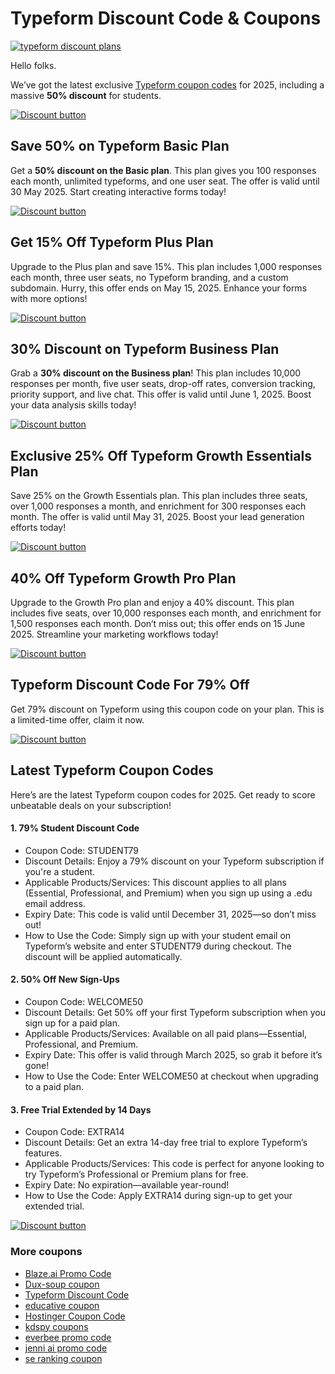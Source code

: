 # Typeform Discount Code & Coupons

[![typeform discount plans](https://github.com/user-attachments/assets/46aed783-8c04-449b-ae4a-60677d47120d)](https://typeform.cello.so/zrGdicGsnbj)

Hello folks.

We’ve got the latest exclusive [Typeform coupon codes](https://typeform.cello.so/zrGdicGsnbj) for 2025, including a massive **50% discount** for students.

[![Discount button](https://github.com/user-attachments/assets/f983dd40-819a-4bf8-85ac-607c2c23c7ed)](https://typeform.cello.so/zrGdicGsnbj)

## Save 50% on Typeform Basic Plan

Get a **50% discount on the Basic plan**. This plan gives you 100 responses each month, unlimited typeforms, and one user seat. The offer is valid until 30 May 2025. Start creating interactive forms today!

[![Discount button](https://github.com/user-attachments/assets/f983dd40-819a-4bf8-85ac-607c2c23c7ed)](https://typeform.cello.so/zrGdicGsnbj)

## Get 15% Off Typeform Plus Plan

Upgrade to the Plus plan and save 15%. This plan includes 1,000 responses each month, three user seats, no Typeform branding, and a custom subdomain. Hurry, this offer ends on May 15, 2025. Enhance your forms with more options!

[![Discount button](https://github.com/user-attachments/assets/f983dd40-819a-4bf8-85ac-607c2c23c7ed)](https://typeform.cello.so/zrGdicGsnbj)

## 30% Discount on Typeform Business Plan

Grab a **30% discount on the Business plan**! This plan includes 10,000 responses per month, five user seats, drop-off rates, conversion tracking, priority support, and live chat. This offer is valid until June 1, 2025. Boost your data analysis skills today!

[![Discount button](https://github.com/user-attachments/assets/f983dd40-819a-4bf8-85ac-607c2c23c7ed)](https://typeform.cello.so/zrGdicGsnbj)

## Exclusive 25% Off Typeform Growth Essentials Plan

Save 25% on the Growth Essentials plan. This plan includes three seats, over 1,000 responses a month, and enrichment for 300 responses each month. The offer is valid until May 31, 2025. Boost your lead generation efforts today!

[![Discount button](https://github.com/user-attachments/assets/f983dd40-819a-4bf8-85ac-607c2c23c7ed)](https://typeform.cello.so/zrGdicGsnbj)

## 40% Off Typeform Growth Pro Plan

Upgrade to the Growth Pro plan and enjoy a 40% discount. This plan includes five seats, over 10,000 responses each month, and enrichment for 1,500 responses each month. Don’t miss out; this offer ends on 15 June 2025. Streamline your marketing workflows today!

[![Discount button](https://github.com/user-attachments/assets/f983dd40-819a-4bf8-85ac-607c2c23c7ed)](https://typeform.cello.so/zrGdicGsnbj)

## Typeform Discount Code For 79% Off

Get 79% discount on Typeform using this coupon code on your plan. This is a limited-time offer, claim it now.

[![Discount button](https://github.com/user-attachments/assets/f983dd40-819a-4bf8-85ac-607c2c23c7ed)](https://typeform.cello.so/zrGdicGsnbj)

## Latest Typeform Coupon Codes

Here’s are the latest Typeform coupon codes for 2025. Get ready to score unbeatable deals on your subscription!

#### 1. 79% Student Discount Code

* Coupon Code: STUDENT79
* Discount Details: Enjoy a 79% discount on your Typeform subscription if you're a student.
* Applicable Products/Services: This discount applies to all plans (Essential, Professional, and Premium) when you sign up using a .edu email address.
* Expiry Date: This code is valid until December 31, 2025—so don’t miss out!
* How to Use the Code: Simply sign up with your student email on Typeform’s website and enter STUDENT79 during checkout. The discount will be applied automatically.

#### 2. 50% Off New Sign-Ups

* Coupon Code: WELCOME50
* Discount Details: Get 50% off your first Typeform subscription when you sign up for a paid plan.
* Applicable Products/Services: Available on all paid plans—Essential, Professional, and Premium.
* Expiry Date: This offer is valid through March 2025, so grab it before it’s gone!
* How to Use the Code: Enter WELCOME50 at checkout when upgrading to a paid plan.

#### 3. Free Trial Extended by 14 Days

* Coupon Code: EXTRA14
* Discount Details: Get an extra 14-day free trial to explore Typeform’s features.
* Applicable Products/Services: This code is perfect for anyone looking to try Typeform’s Professional or Premium plans for free.
* Expiry Date: No expiration—available year-round!
* How to Use the Code: Apply EXTRA14 during sign-up to get your extended trial.

[![Discount button](https://github.com/user-attachments/assets/f983dd40-819a-4bf8-85ac-607c2c23c7ed)](https://typeform.cello.so/zrGdicGsnbj)

### More coupons

* [Blaze.ai Promo Code](https://github.com/Blaze-AI-Discount/coupon)
* [Dux-soup coupon](https://github.com/Dux-soup/coupon/)
* [Typeform Discount Code](https://github.com/Typeform-Discount/coupon)
* [educative coupon](https://github.com/Educative-Discount/coupon/)
* [Hostinger Coupon Code](https://github.com/Hostinger-Deals/coupon/)
* [kdspy coupons](https://github.com/KDSPY/coupon/)
* [everbee promo code](https://github.com/Everbee-Discount/coupon/)
* [jenni ai promo code](https://github.com/Jenni-AI-Discount/coupon)
* [se ranking coupon](https://github.com/SE-Ranking/coupon)
